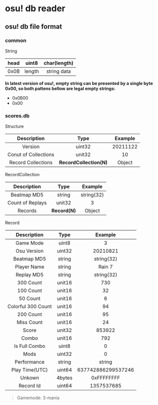 # osu! db reader

## osu! db file format

### common

String

| head | uint8 | char(length) |
| :--: | :----: | :----------: |
| 0x0B | length | string data |

**In latest version of osu!, empty string can be presented by a single byte 0x00, so both pattens bellow are legal empty strings:**

- 0x0B00
- 0x00

### scores.db

Structure

|     Description     |             Type             | Example |
| :------------------: | :---------------------------: | :------: |
|       Version       |            uint32            | 20211122 |
| Conut of Collections |            unit32            |    10    |
|  Record Collections  | **RecordCollection(N)** |  Object  |

RecordCollection

|   Description   |        Type        |  Example  |
| :--------------: | :-----------------: | :--------: |
|   Beatmap MD5   |       string       | string(32) |
| Count of Replays |       unit32       |     3     |
|     Records     | **Record(N)** |   Object   |

Record

|    Description    |  Type  |      Example      |
| :----------------: | :----: | :----------------: |
|     Game Mode     | uint8 |         3         |
|    Osu Version    | uint32 |      20210821      |
|    Beatmap MD5    | string |     string(32)     |
|    Player Name    | string |       Rain 7       |
|     Replay MD5     | string |     string(32)     |
|     300 Count     | unit16 |        730        |
|     100 Count     | unit16 |         32         |
|      50 Count      | unit16 |         6         |
| Colorful 300 Count | unit16 |         94         |
|     200 Count     | unit16 |         95         |
|     Miss Count     | unit16 |         24         |
|       Score       | unit32 |       853922       |
|       Combo       | unit16 |        792        |
|   Is Full Combo   | uint8 |         0         |
|        Mods        | uint32 |         0         |
|    Performance    | string |       string       |
|   Play Time(UTC)   | uint64 | 637742886299537246 |
|       Unkown       | 4bytes |     0xFFFFFFFF     |
|     Record Id     | uint64 |     1357537685     |

> Gamemode: 3-mania
